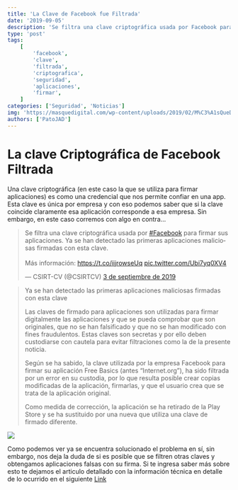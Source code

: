 ```yaml
---
title: 'La Clave de Facebook fue Filtrada'
date: '2019-09-05'
description: 'Se filtra una clave criptográfica usada por Facebook para firmar sus aplicaciones'
type: 'post'
tags:
    [
        'facebook',
        'clave',
        'filtrada',
        'criptografica',
        'seguridad',
        'aplicaciones',
        'firmar',
    ]
categories: ['Seguridad', 'Noticias']
img: 'https://masquedigital.com/wp-content/uploads/2019/02/M%C3%A1sQueDigital-%C2%A1Otra-vez-Facebook-Nueva-filtraci%C3%B3n-de-datos-afectar%C3%ADa-a-m%C3%A1s-de-un-mill%C3%B3n-de-usuarios-IMG.jpg'
authors: ['PatoJAD']
---
```


# La clave Criptográfica de Facebook Filtrada

Una clave criptográfica (en este caso la que se utiliza para firmar aplicaciones) es como una credencial que nos permite confiar en una app. Esta clave es única por empresa y con eso podemos saber que si la clave coincide claramente esa aplicación corresponde a esa empresa. Sin embargo, en este caso corremos con algo en contra…

<div class="text-center"><blockquote class="twitter-tweet" data-lang="es" data-theme="dark" data-link-color="#ff8c00"><p lang="es" dir="ltr">Se filtra una clave criptográfica usada por <a href="https://twitter.com/hashtag/Facebook?src=hash&amp;ref_src=twsrc%5Etfw">#Facebook</a> para firmar sus aplicaciones. Ya se han detectado las primeras aplicaciones maliciosas firmadas con esta clave.<br><br>Más información: <a href="https://t.co/iijrowseUq">https://t.co/iijrowseUq</a> <a href="https://t.co/Ubi7yq0XV4">pic.twitter.com/Ubi7yq0XV4</a></p>&mdash; CSIRT-CV (@CSIRTCV) <a href="https://twitter.com/CSIRTCV/status/1168831562194018305?ref_src=twsrc%5Etfw">3 de septiembre de 2019</a></blockquote> <script async src="https://platform.twitter.com/widgets.js" charset="utf-8"></script></div>

> Ya se han detectado las primeras aplicaciones maliciosas firmadas con esta clave
>
> Las claves de firmado para aplicaciones son utilizadas para firmar digitalmente las aplicaciones y que se pueda comprobar que son originales, que no se han falsificado y que no se han modificado con fines fraudulentos. Estas claves son secretas y por ello deben custodiarse con cautela para evitar filtraciones como la de la presente noticia.
>
> Según se ha sabido, la clave utilizada por la empresa Facebook para firmar su aplicación Free Basics (antes “Internet.org”), ha sido filtrada por un error en su custodia, por lo que resulta posible crear copias modificadas de la aplicación, firmarlas, y que el usuario crea que se trata de la aplicación original.
>
> Como medida de corrección, la aplicación se ha retirado de la Play Store y se ha sustituido por una nueva que utiliza una clave de firmado diferente.

![](https://wwwhatsnew.com/wp-content/uploads/2019/03/Facebook-1905890_1280-.jpg)

Como podemos ver ya se encuentra solucionado el problema en sí, sin embargo, nos deja la duda de si es posible que se filtren otras claves y obtengamos aplicaciones falsas con su firma. Si te ingresa saber más sobre esto te dejamos el articulo detallado con la información técnica en detalle de lo ocurrido en el siguiente [Link](https://www.androidpolice.com/2019/08/29/cryptographic-key-used-to-sign-one-of-facebooks-android-apps-compromised/)
